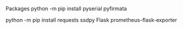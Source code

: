 Packages
python -m pip install pyserial pyfirmata

python -m pip install requests ssdpy Flask prometheus-flask-exporter

